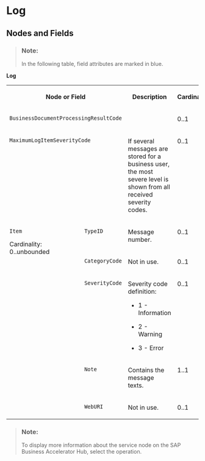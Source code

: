 <!-- loio8599598c14664d62a9cfb05bba51a49f -->

# Log



<a name="loio8599598c14664d62a9cfb05bba51a49f__section_m53_np5_qcb"/>

## Nodes and Fields

> ### Note:  
> In the following table, field attributes are marked in blue.

**Log**


<table>
<tr>
<th valign="top" colspan="2">

Node or Field



</th>
<th valign="top">

Description



</th>
<th valign="top">

Cardinality



</th>
</tr>
<tr>
<td valign="top" colspan="2">

`BusinessDocumentProcessingResultCode`



</td>
<td valign="top">



</td>
<td valign="top">

0..1



</td>
</tr>
<tr>
<td valign="top" colspan="2">

`MaximumLogItemSeverityCode`



</td>
<td valign="top">

If several messages are stored for a business user, the most severe level is shown from all received severity codes.



</td>
<td valign="top">

0..1



</td>
</tr>
<tr>
<td valign="top" rowspan="5">

`Item`

Cardinality: 0..unbounded



</td>
<td valign="top">

`TypeID`



</td>
<td valign="top">

Message number.



</td>
<td valign="top">

0..1



</td>
</tr>
<tr>
<td valign="top">

`CategoryCode`



</td>
<td valign="top">

Not in use.



</td>
<td valign="top">

0..1



</td>
</tr>
<tr>
<td valign="top">

`SeverityCode`



</td>
<td valign="top">

Severity code definition:

-   1 - Information

-   2 - Warning

-   3 - Error




</td>
<td valign="top">

0..1



</td>
</tr>
<tr>
<td valign="top">

`Note`



</td>
<td valign="top">

Contains the message texts.



</td>
<td valign="top">

1..1



</td>
</tr>
<tr>
<td valign="top">

`WebURI`



</td>
<td valign="top">

Not in use.



</td>
<td valign="top">

0..1



</td>
</tr>
</table>

> ### Note:  
> To display more information about the service node on the SAP Business Accelerator Hub, select the operation.

